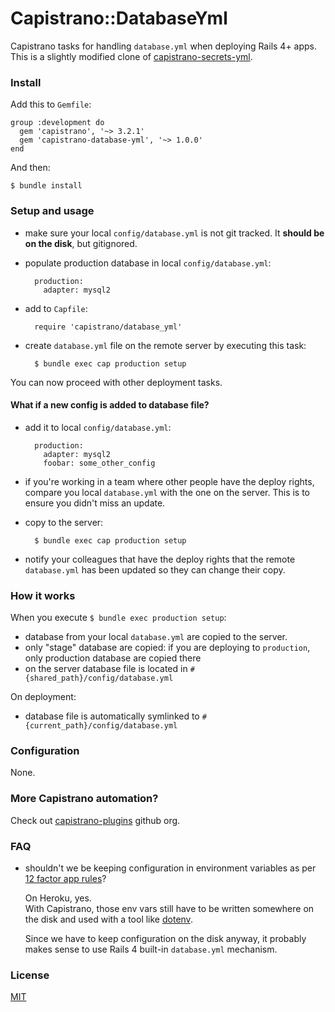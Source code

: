 # Capistrano::DatabaseYml

Capistrano tasks for handling `database.yml` when deploying Rails 4+ apps.
This is a slightly modified clone of [capistrano-secrets-yml](https://github.com/capistrano-plugins/capistrano-secrets-yml).

### Install

Add this to `Gemfile`:

    group :development do
      gem 'capistrano', '~> 3.2.1'
      gem 'capistrano-database-yml', '~> 1.0.0'
    end

And then:

    $ bundle install

### Setup and usage

- make sure your local `config/database.yml` is not git tracked. It **should be on
  the disk**, but gitignored.

- populate production database in local `config/database.yml`:

        production:
          adapter: mysql2

- add to `Capfile`:

        require 'capistrano/database_yml'

- create `database.yml` file on the remote server by executing this task:

        $ bundle exec cap production setup

You can now proceed with other deployment tasks.

#### What if a new config is added to database file?

- add it to local `config/database.yml`:

        production:
          adapter: mysql2
          foobar: some_other_config

- if you're working in a team where other people have the deploy rights, compare
  you local `database.yml` with the one on the server. This is to ensure you
  didn't miss an update.
- copy to the server:

        $ bundle exec cap production setup

- notify your colleagues that have the deploy rights that the remote
  `database.yml` has been updated so they can change their copy.

### How it works

When you execute `$ bundle exec production setup`:

- database from your local `database.yml` are copied to the server.<br/>
- only "stage" database are copied: if you are deploying to `production`,
  only production database are copied there
- on the server database file is located  in `#{shared_path}/config/database.yml`

On deployment:

- database file is automatically symlinked to `#{current_path}/config/database.yml`

### Configuration

None.

### More Capistrano automation?

Check out [capistrano-plugins](https://github.com/capistrano-plugins) github org.

### FAQ

- shouldn't we be keeping configuration in environment variables as per
  [12 factor app rules](http://12factor.net/config)?

  On Heroku, yes.<br/>
  With Capistrano, those env vars still have to be written somewhere on the disk
  and used with a tool like [dotenv](https://github.com/bkeepers/dotenv).

  Since we have to keep configuration on the disk anyway, it probably makes
  sense to use Rails 4 built-in `database.yml` mechanism.

### License

[MIT](LICENSE.md)
